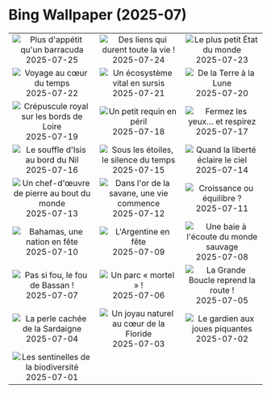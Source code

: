# Bing Wallpaper (2025-07)

|  |  |  |
|:---:|:---:|:---:|
| ![](https://www.bing.com/th?id=OHR.BlackfinBarracuda_FR-FR4425436788_400x240.jpg "Plus d'appétit qu'un barracuda") 2025-07-25 | ![](https://www.bing.com/th?id=OHR.AshyWoodswallow_FR-FR6064394705_400x240.jpg "Des liens qui durent toute la vie !") 2025-07-24 | ![](https://www.bing.com/th?id=OHR.VaticanCity_FR-FR5939943225_400x240.jpg "Le plus petit État du monde") 2025-07-23 |
| ![](https://www.bing.com/th?id=OHR.BadlandsSunset_FR-FR5355431035_400x240.jpg "Voyage au cœur du temps") 2025-07-22 | ![](https://www.bing.com/th?id=OHR.AcroporaReef_FR-FR5200865280_400x240.jpg "Un écosystème vital en sursis") 2025-07-21 | ![](https://www.bing.com/th?id=OHR.BigMoon_FR-FR5081716230_400x240.jpg "De la Terre à la Lune") 2025-07-20 |
| ![](https://www.bing.com/th?id=OHR.Saumur_FR-FR4957130952_400x240.jpg "Crépuscule royal sur les bords de Loire") 2025-07-19 | ![](https://www.bing.com/th?id=OHR.YoungShark_FR-FR2342809860_400x240.jpg "Un petit requin en péril") 2025-07-18 | ![](https://www.bing.com/th?id=OHR.FranceLavender_FR-FR3750510454_400x240.jpg "Fermez les yeux… et respirez") 2025-07-17 |
| ![](https://www.bing.com/th?id=OHR.TemplePhilae_FR-FR2354978280_400x240.jpg "Le souffle d'Isis au bord du Nil") 2025-07-16 | ![](https://www.bing.com/th?id=OHR.PerseidsPine_FR-FR2065918536_400x240.jpg "Sous les étoiles, le silence du temps") 2025-07-15 | ![](https://www.bing.com/th?id=OHR.BastilleDayCelebration_FR-FR1452357775_400x240.jpg "Quand la liberté éclaire le ciel") 2025-07-14 |
| ![](https://www.bing.com/th?id=OHR.BasaltColumns_FR-FR0922377003_400x240.jpg "Un chef-d'œuvre de pierre au bout du monde") 2025-07-13 | ![](https://www.bing.com/th?id=OHR.ThomsonGazelle_FR-FR0750503899_400x240.jpg "Dans l'or de la savane, une vie commence") 2025-07-12 | ![](https://www.bing.com/th?id=OHR.TokyoSunrise_FR-FR0485662273_400x240.jpg "Croissance ou équilibre ?") 2025-07-11 |
| ![](https://www.bing.com/th?id=OHR.BahamaBlues_FR-FR8439615037_400x240.jpg "Bahamas, une nation en fête") 2025-07-10 | ![](https://www.bing.com/th?id=OHR.ConstitucionStation_FR-FR8220857516_400x240.jpg "L'Argentine en fête") 2025-07-09 | ![](https://www.bing.com/th?id=OHR.BaieSomme_FR-FR5529600506_400x240.jpg "Une baie à l'écoute du monde sauvage") 2025-07-08 |
| ![](https://www.bing.com/th?id=OHR.ShetlandGannets_FR-FR5293037699_400x240.jpg "Pas si fou, le fou de Bassan !") 2025-07-07 | ![](https://www.bing.com/th?id=OHR.MesquiteFlats_FR-FR4877513752_400x240.jpg "Un parc « mortel » !") 2025-07-06 | ![](https://www.bing.com/th?id=OHR.TourCyclists_FR-FR4479097065_400x240.jpg "La Grande Boucle reprend la route !") 2025-07-05 |
| ![](https://www.bing.com/th?id=OHR.OroseiSardegna_FR-FR4370872020_400x240.jpg "La perle cachée de la Sardaigne") 2025-07-04 | ![](https://www.bing.com/th?id=OHR.RainbowRiver_FR-FR9088497231_400x240.jpg "Un joyau naturel au cœur de la Floride") 2025-07-03 | ![](https://www.bing.com/th?id=OHR.MaroonClownfish_FR-FR8871091841_400x240.jpg "Le gardien aux joues piquantes") 2025-07-02 |
| ![](https://www.bing.com/th?id=OHR.ButterflyPurpleFlower_FR-FR7407948243_400x240.jpg "Les sentinelles de la biodiversité") 2025-07-01 |  |  |
